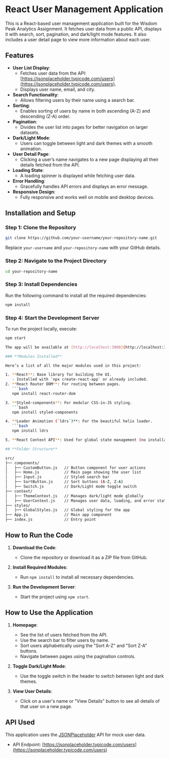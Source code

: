 # React User Management Application

This is a React-based user management application built for the Wisdom Peak Analytics Assignment. It fetches user data from a public API, displays it with search, sort, pagination, and dark/light mode features. It also includes a user detail page to view more information about each user.

## **Features**

- **User List Display**:
  - Fetches user data from the API: [https://jsonplaceholder.typicode.com/users](https://jsonplaceholder.typicode.com/users).
  - Displays user name, email, and city.
- **Search Functionality**:
  - Allows filtering users by their name using a search bar.
- **Sorting**:
  - Enables sorting of users by name in both ascending (A-Z) and descending (Z-A) order.
- **Pagination**:
  - Divides the user list into pages for better navigation on larger datasets.
- **Dark/Light Mode**:
  - Users can toggle between light and dark themes with a smooth animation.
- **User Detail Page**:
  - Clicking a user’s name navigates to a new page displaying all their details fetched from the API.
- **Loading State**:
  - A loading spinner is displayed while fetching user data.
- **Error Handling**:
  - Gracefully handles API errors and displays an error message.
- **Responsive Design**:
  - Fully responsive and works well on mobile and desktop devices.

## **Installation and Setup**

### **Step 1: Clone the Repository**
```bash
git clone https://github.com/your-username/your-repository-name.git
```
Replace `your-username` and `your-repository-name` with your GitHub details.

### **Step 2: Navigate to the Project Directory**
```bash
cd your-repository-name
```

### **Step 3: Install Dependencies**
Run the following command to install all the required dependencies:

```bash
npm install
```

### **Step 4: Start the Development Server**
To run the project locally, execute:
```bash
npm start

The app will be available at [http://localhost:3000](http://localhost:3000).

### **Modules Installed**

Here’s a list of all the major modules used in this project:

1. **React**: Base library for building the UI.
   - Installed with `npx create-react-app` or already included.
2. **React Router DOM**: For routing between pages.
   ```bash
   npm install react-router-dom

3. **Styled-components**: For modular CSS-in-JS styling.
   ```bash
   npm install styled-components

4. **Loader Animation (`ldrs`)**: For the beautiful helix loader.
   ```bash
   npm install ldrs

5. **React Context API**: Used for global state management (no installation required).

## **Folder Structure**

src/
├── components/
│   ├── CustomButton.js   // Button component for user actions
│   ├── Home.js           // Main page showing the user list
│   ├── Input.js          // Styled search bar
│   ├── SortButton.js     // Sort buttons (A-Z, Z-A)
│   ├── Switch.js         // Dark/Light mode toggle switch
├── context/
│   ├── ThemeContext.js   // Manages dark/light mode globally
│   ├── UserContext.js    // Manages user data, loading, and error states
├── styles/
│   ├── GlobalStyles.js   // Global styling for the app
├── App.js                // Main app component
├── index.js              // Entry point
```

## **How to Run the Code**

1. **Download the Code**:
   - Clone the repository or download it as a ZIP file from GitHub.

2. **Install Required Modules**:
   - Run `npm install` to install all necessary dependencies.

3. **Run the Development Server**:
   - Start the project using `npm start`.


## **How to Use the Application**

1. **Homepage**:
   - See the list of users fetched from the API.
   - Use the search bar to filter users by name.
   - Sort users alphabetically using the "Sort A-Z" and "Sort Z-A" buttons.
   - Navigate between pages using the pagination controls.

2. **Toggle Dark/Light Mode**:
   - Use the toggle switch in the header to switch between light and dark themes.

3. **View User Details**:
   - Click on a user's name or "View Details" button to see all details of that user on a new page.

## **API Used**

This application uses the [JSONPlaceholder](https://jsonplaceholder.typicode.com) API for mock user data.

- API Endpoint: [https://jsonplaceholder.typicode.com/users](https://jsonplaceholder.typicode.com/users)
